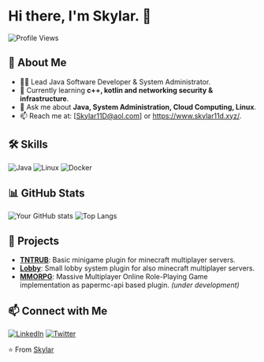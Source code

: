 # Hi there, I'm Skylar. 👋

![Profile Views](https://komarev.com/ghpvc/?username=skylar11d&color=blue)

## 🚀 About Me
- 👨‍💻 Lead Java Software Developer & System Administrator.
- 🌱 Currently learning **c++, kotlin and networking security & infrastructure**.
- 💬 Ask me about **Java, System Administration, Cloud Computing, Linux**.
- 📫 Reach me at: [Skylar11D@aol.com] or https://www.skylar11d.xyz/.

## 🛠️ Skills
![Java](https://img.shields.io/badge/Java-ED8B00?style=for-the-badge&logo=java&logoColor=white)
![Linux](https://img.shields.io/badge/Linux-FCC624?style=for-the-badge&logo=linux&logoColor=black)
![Docker](https://img.shields.io/badge/Docker-2496ED?style=for-the-badge&logo=docker&logoColor=white)

## 📊 GitHub Stats
![Your GitHub stats](https://github-readme-stats.vercel.app/api?username=skylar11d&show_icons=true&theme=radical)
![Top Langs](https://github-readme-stats.vercel.app/api/top-langs/?username=skylar11d&layout=compact&theme=radical)

## 💼 Projects
- **[TNTRUB](https://github.com/skylar11d/MINECRAFT-TNTRUN1)**: Basic minigame plugin for minecraft multiplayer servers.
- **[Lobby](https://github.com/skylar11d/MINECRAFT-LOBBY)**: Small lobby system plugin for also minecraft multiplayer servers.
- **[MMORPG](https://github.com/CosmoByteLLC)**: Massive Multiplayer Online Role-Playing Game implementation as papermc-api based plugin. _(under development)_

## 📫 Connect with Me
[![LinkedIn](https://img.shields.io/badge/LinkedIn-blue?style=for-the-badge&logo=linkedin&logoColor=white)](https://www.linkedin.com/in/skylar-karmy/)
[![Twitter](https://img.shields.io/badge/Twitter-1DA1F2?style=for-the-badge&logo=twitter&logoColor=white)](https://twitter.com/skylar11d)

⭐️ From [Skylar](https://github.com/skylar11d)

